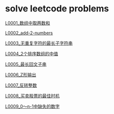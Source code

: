 <!--
 * @Date        : 2020-06-17 22:04:37
 * @LastEditors : anlzou
 * @Github      : https://github.com/anlzou
 * @LastEditTime: 2020-10-24 20:29:13
 * @FilePath    : \algorithm\docs\leetcode.md
 * @Describe    : 
--> 
# solve leetcode problems
[L0001_数组中取两数和](../problems/L0001_TwoSum.md)

[L0002_add-2-numbers](../problems/L0002_addTwoNumbers.md)

[L0003_无重复字符的最长子字符串](../problems/L0003_LongestSubstringWithoutRepeatingCharacters.md)

[L0004_2个排序数组的中值](../problems/L0004_MedianOf2SortedArrays.md)

[L0005_最长回文子串](../problems/L0005_longest-palindromic-substring.md)

[L0006_Z形输出](../problems/L0006_zigzag-conversion.md)

[L0007_反转整数](../problems/L0007_reverse-integer.md)

[L0008_买卖股票的最佳时机](../problems/L0008_best-time-to-buy-and-sell-stock.md)

[L0009_0～n-1中缺失的数字](../problems/leetcode/L0009_TheLostNumOnArray.md)